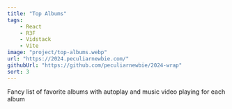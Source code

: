 ```yaml
---
title: "Top Albums"
tags:
    - React
    - R3F
    - Vidstack
    - Vite
image: "project/top-albums.webp"
url: "https://2024.peculiarnewbie.com/"
githubUrl: "https://github.com/peculiarnewbie/2024-wrap"
sort: 3
---
```


Fancy list of favorite albums with autoplay and music video playing for each album
